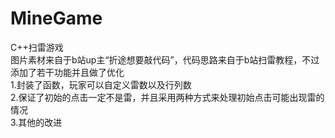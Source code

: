 # MineGame
C++扫雷游戏    
图片素材来自于b站up主“折途想要敲代码”，代码思路来自于b站扫雷教程，不过添加了若干功能并且做了优化    
1.封装了函数，玩家可以自定义雷数以及行列数    
2.保证了初始的点击一定不是雷，并且采用两种方式来处理初始点击可能出现雷的情况    
3.其他的改进
